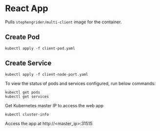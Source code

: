 # React App

Pulls `stephengrider/multi-client` image for the container.

## Create Pod

```
kubectl apply -f client-pod.yaml
```

## Create Service

```
kubectl apply -f client-node-port.yaml
```

To view the status of pods and services configured, run below commands:
```
kubectl get pods
kubectl get services
```

Get Kubernetes master IP to access the web app
```
kubectl cluster-info
```

Access the app at http://<master_ip>:31515
